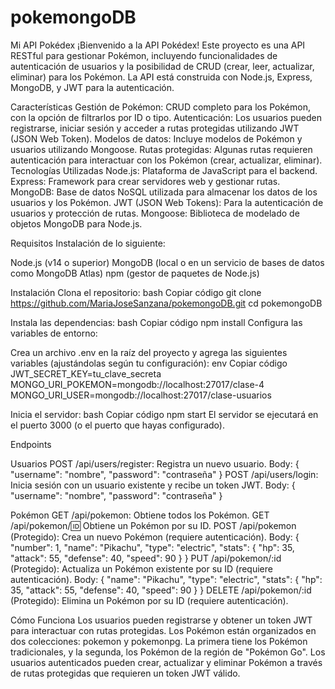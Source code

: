 # pokemongoDB
Mi API Pokédex
¡Bienvenido a la API Pokédex! Este proyecto es una API RESTful para gestionar Pokémon, incluyendo funcionalidades de autenticación de usuarios y la posibilidad de CRUD (crear, leer, actualizar, eliminar) para los Pokémon. La API está construida con Node.js, Express, MongoDB, y JWT para la autenticación.

Características
Gestión de Pokémon: CRUD completo para los Pokémon, con la opción de filtrarlos por ID o tipo.
Autenticación: Los usuarios pueden registrarse, iniciar sesión y acceder a rutas protegidas utilizando JWT (JSON Web Token).
Modelos de datos: Incluye modelos de Pokémon y usuarios utilizando Mongoose.
Rutas protegidas: Algunas rutas requieren autenticación para interactuar con los Pokémon (crear, actualizar, eliminar).
Tecnologías Utilizadas
Node.js: Plataforma de JavaScript para el backend.
Express: Framework para crear servidores web y gestionar rutas.
MongoDB: Base de datos NoSQL utilizada para almacenar los datos de los usuarios y los Pokémon.
JWT (JSON Web Tokens): Para la autenticación de usuarios y protección de rutas.
Mongoose: Biblioteca de modelado de objetos MongoDB para Node.js.

Requisitos
Instalación de lo siguiente:

Node.js (v14 o superior)
MongoDB (local o en un servicio de bases de datos como MongoDB Atlas)
npm (gestor de paquetes de Node.js)

Instalación
Clona el repositorio:
bash
Copiar código
git clone https://github.com/MariaJoseSanzana/pokemongoDB.git
cd pokemongoDB

Instala las dependencias:
bash
Copiar código
npm install
Configura las variables de entorno:

Crea un archivo .env en la raíz del proyecto y agrega las siguientes variables (ajustándolas según tu configuración):
env
Copiar código
JWT_SECRET_KEY=tu_clave_secreta
MONGO_URI_POKEMON=mongodb://localhost:27017/clase-4
MONGO_URI_USER=mongodb://localhost:27017/clase-usuarios

Inicia el servidor:
bash
Copiar código
npm start
El servidor se ejecutará en el puerto 3000 (o el puerto que hayas configurado).

Endpoints

Usuarios
POST /api/users/register: Registra un nuevo usuario.
Body: { "username": "nombre", "password": "contraseña" }
POST /api/users/login: Inicia sesión con un usuario existente y recibe un token JWT.
Body: { "username": "nombre", "password": "contraseña" }

Pokémon
GET /api/pokemon: Obtiene todos los Pokémon.
GET /api/pokemon/:id: Obtiene un Pokémon por su ID.
POST /api/pokemon (Protegido): Crea un nuevo Pokémon (requiere autenticación).
Body: { "number": 1, "name": "Pikachu", "type": "electric", "stats": { "hp": 35, "attack": 55, "defense": 40, "speed": 90 } }
PUT /api/pokemon/:id (Protegido): Actualiza un Pokémon existente por su ID (requiere autenticación).
Body: { "name": "Pikachu", "type": "electric", "stats": { "hp": 35, "attack": 55, "defense": 40, "speed": 90 } }
DELETE /api/pokemon/:id (Protegido): Elimina un Pokémon por su ID (requiere autenticación).

Cómo Funciona
Los usuarios pueden registrarse y obtener un token JWT para interactuar con rutas protegidas.
Los Pokémon están organizados en dos colecciones: pokemon y pokemonpg. La primera tiene los Pokémon tradicionales, y la segunda, los Pokémon de la región de "Pokémon Go".
Los usuarios autenticados pueden crear, actualizar y eliminar Pokémon a través de rutas protegidas que requieren un token JWT válido.

